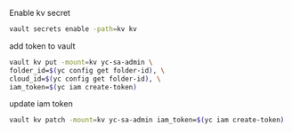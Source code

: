 Enable kv secret

```bash
vault secrets enable -path=kv kv
```

add token to vault

```bash
vault kv put -mount=kv yc-sa-admin \
folder_id=$(yc config get folder-id), \
cloud_id=$(yc config get folder-id), \
iam_token=$(yc iam create-token)
```

update iam token

```bash
vault kv patch -mount=kv yc-sa-admin iam_token=$(yc iam create-token)
```
